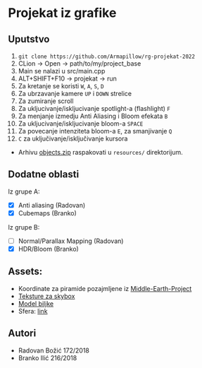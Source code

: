# Projekat iz grafike

## Uputstvo
1. `git clone https://github.com/Armapillow/rg-projekat-2022`
2. CLion -> Open -> path/to/my/project_base
3. Main se nalazi u src/main.cpp
4. ALT+SHIFT+F10 -> projekat -> run
5. Za kretanje se koristi `W`, `A`, `S`, `D`
6. Za ubrzavanje kamere `UP` i `DOWN` strelice
7. Za zumiranje scroll
8. Za ukljucivanje/iskljucivanje spotlight-a (flashlight) `F`
9. Za menjanje izmedju Anti Aliasing i Bloom efekata `B`
10. Za ukljucivanje/iskljucivanje bloom-a `SPACE`
11. Za povecanje intenziteta bloom-a `E`, za smanjivanje `Q`
12. `C` za uključivanje/isključivanje kursora

* Arhivu [objects.zip](https://drive.google.com/file/d/1qHIkjWMSXUBQ2YnIVI8RuIWmUwzyREgg/view?usp=sharing) raspakovati u `resources/` direktorijum.

## Dodatne oblasti

Iz grupe A:
- [x] Anti aliasing (Radovan)
- [x] Cubemaps (Branko)

Iz grupe B:
- [ ] Normal/Parallax Mapping (Radovan)
- [x] HDR/Bloom (Branko)

## Assets:

* Koordinate za piramide pozajmljene iz
  [Middle-Earth-Project](https://github.com/matf-rg-2020-showcase/Middle-Earth-Project/blob/main/src/main.cpp#L146)
* [Teksture za skybox](https://www.flickr.com/photos/gadl/393474308/)
* [Model biljke](https://sketchfab.com/3d-models/azalea-fae7c1ccc8d9405f859e4920787c1c08)
* Sfera: [link](https://sketchfab.com/3d-models/xxr-sphere-121319-7928b72a80d341cdae1d0b7cb09988bd)


## Autori

* Radovan Božić 172/2018
* Branko Ilić   216/2018
